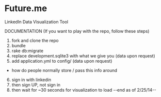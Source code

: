 Future.me
=========

LinkedIn Data Visualization Tool

DOCUMENTATION
(If you want to play with the repo, follow these steps)
1. fork and clone the repo
2. bundle
3. rake db:migrate
4. replace development.sqlite3 with what we give you (data upon request)
5. add application.yml to config/ (data upon request)
- how do people normally store / pass this info around
6. sign in with linkedin
7. then sign UP, not sign in
8. then wait for ~30 seconds for visualization to load
--end as of 2/25/14--

